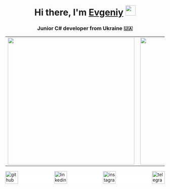 <h1 align="center">Hi there, I'm <a href="https://github.com/RovikHevik" target="_blank">Evgeniy</a> 
<img src="https://github.com/blackcater/blackcater/raw/main/images/Hi.gif" height="32"/></h1>
<h3 align="center">Junior C# developer from Ukraine 🇺🇦</h3>

<table>
  <tbody>
    <tr>
        <td><img src="https://github-readme-stats.vercel.app/api?username=RovikHevik&show_icons=true&theme=merko&count_private=true" style="max-width: 100%;" width="400px" align="left"></td>
        <td><img src="https://github-readme-stats.vercel.app/api/top-langs/?username=RovikHevik&layout=compact&theme=merko&count_private=true" style="max-width: 100%;" width="400px" align="left"></a></td>
      </tr>   
  </tbody>
</table>

<div style="background-color: white; width: 100%; display: flex; justify-content: space-between; ">
    <a href="https://github.com/RovikHevik">
        <img src="https://camo.githubusercontent.com/bf4b11af389d1e0caf625c40c274ba71464727c43579e48f512112694888eb62/68747470733a2f2f63646e2e6a7364656c6976722e6e65742f6e706d2f73696d706c652d69636f6e7340332e302e312f69636f6e732f6769746875622e737667" alt="github" data-canonical-src="https://cdn.jsdelivr.net/npm/simple-icons@3.0.1/icons/github.svg" style="max-width: 100%;" height="40"></a>  
    <a href="https://www.linkedin.com/in/hohlocit//" rel="nofollow">
        <img src="https://camo.githubusercontent.com/28bbd2596707954793abeff9eb24d343c1c78b7bf184b90294b4b190c6097a65/68747470733a2f2f63646e2e6a7364656c6976722e6e65742f6e706d2f73696d706c652d69636f6e7340332e302e312f69636f6e732f6c696e6b6564696e2e737667" alt="linkedin" data-canonical-src="https://cdn.jsdelivr.net/npm/simple-icons@3.0.1/icons/linkedin.svg" style="max-width: 100%;" height="40"></a>  
    <a href="https://www.instagram.com/hohlo.cit//" rel="nofollow">
        <img src="https://camo.githubusercontent.com/aecaf87326884e8b0466bb799265a13fee7586246ebda3e066cb7fad82a1fd23/68747470733a2f2f63646e2e6a7364656c6976722e6e65742f6e706d2f73696d706c652d69636f6e7340332e302e312f69636f6e732f696e7374616772616d2e737667" alt="instagram" data-canonical-src="https://cdn.jsdelivr.net/npm/simple-icons@3.0.1/icons/instagram.svg" style="max-width: 100%;" height="40"></a>  
    <a href="https://t.me/hohlocit" rel="nofollow">
        <img src="https://camo.githubusercontent.com/35650e49d3cc754ccc618cf7731d3d1a2c701d6cfd69ce9f22b0f7779c0f3204/68747470733a2f2f63646e2e6a7364656c6976722e6e65742f6e706d2f73696d706c652d69636f6e7340332e302e312f69636f6e732f74656c656772616d2e737667" alt="telegram" data-canonical-src="https://cdn.jsdelivr.net/npm/simple-icons@3.0.1/icons/telegram.svg" style="max-width: 100%;" height="40"></a>
</div>
